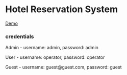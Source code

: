 # Hotel Reservation System

<a href="https://hotelrsystem.000webhostapp.com/" target="_BLANK">Demo</a>
<h3>credentials</h3>
<p>Admin - username: admin, password: admin</p>
<p>User - username: operator, password: operator</p>
<p>Guest - username: guest@guest.com, password: guest</p>
